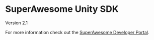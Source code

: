 SuperAwesome Unity SDK
==========================

Version 2.1

For more information check out the [SuperAwesome Developer Portal](https://developers.superawesome.tv/docs/unitysdk?version=2).
